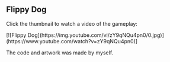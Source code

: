 <h2>Flippy Dog</h2>

<P>Click the thumbnail to watch a video of the gameplay:</p>
[![Flippy Dog](https://img.youtube.com/vi/zY9qNQu4pn0/0.jpg)](https://www.youtube.com/watch?v=zY9qNQu4pn0)]

<p>The code and artwork was made by myself.</p>
